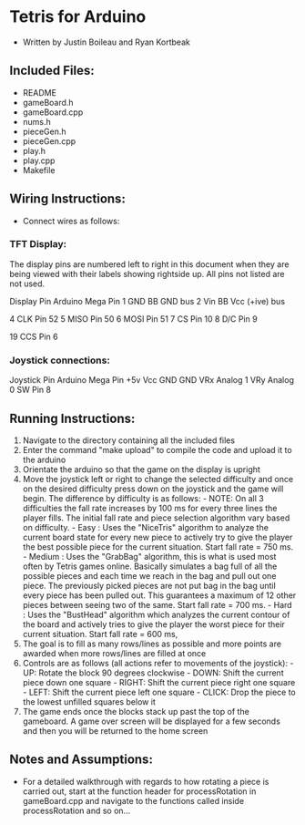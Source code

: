 
# Tetris for Arduino

- Written by Justin Boileau and Ryan Kortbeak

## Included Files:
  * README
  * gameBoard.h
  * gameBoard.cpp
  * nums.h
  * pieceGen.h
  * pieceGen.cpp
  * play.h
  * play.cpp
  * Makefile

## Wiring Instructions:
* Connect wires as follows:

### TFT Display:

The display pins are numbered left to right in this document when they
are being viewed with their labels showing rightside up. All pins not
listed are not used.

Display Pin     Arduino Mega Pin
1 GND           BB GND bus
2 Vin           BB Vcc (+ive) bus

4 CLK           Pin 52
5 MISO          Pin 50
6 MOSI          Pin 51
7 CS            Pin 10
8 D/C           Pin 9

19 CCS          Pin 6

### Joystick connections:

Joystick Pin    Arduino Mega Pin
+5v             Vcc
GND             GND
VRx             Analog 1
VRy             Analog 0
SW              Pin 8

## Running Instructions:
  1) Navigate to the directory containing all the included files
  2) Enter the command "make upload" to compile the code and upload it to
  the arduino
  3) Orientate the arduino so that the game on the display is upright
  4) Move the joystick left or right to change the selected difficulty and once
  on the desired difficulty press down on the joystick and the game will begin.
  The difference by difficulty is as follows:
    - NOTE: On all 3 difficulties the fall rate increases by 100 ms for every
    three lines the player fills. The initial fall rate and piece selection
    algorithm vary based on difficulty.
    - Easy : Uses the "NiceTris" algorithm to analyze the current board state
    for every new piece to actively try to give the player the best possible
    piece for the current situation. Start fall rate = 750 ms.
    - Medium : Uses the "GrabBag" algorithm, this is what is used most often
    by Tetris games online. Basically simulates a bag full of all the possible
    pieces and each time we reach in the bag and pull out one piece. The
    previously picked pieces are not put bag in the bag until every piece has
    been pulled out. This guarantees a maximum of 12 other pieces between
    seeing two of the same. Start fall rate = 700 ms.
    - Hard : Uses the "BustHead" algorithm which analyzes the current contour
    of the board and actively tries to give the player the worst piece for
    their current situation. Start fall rate = 600 ms,
  5) The goal is to fill as many rows/lines as possible and more points are
  awarded when more rows/lines are filled at once
  7) Controls are as follows (all actions refer to movements of the joystick):
    - UP: Rotate the block 90 degrees clockwise
    - DOWN: Shift the current piece down one square
    - RIGHT: Shift the current piece right one square
    - LEFT: Shift the current piece left one square
    - CLICK: Drop the piece to the lowest unfilled squares below it
  8) The game ends once the blocks stack up past the top of the gameboard. A
  game over screen will be displayed for a few seconds and then you will be
  returned to the home screen

## Notes and Assumptions:
  * For a detailed walkthrough with regards to how rotating a piece is carried
  out, start at the function header for processRotation in gameBoard.cpp and
  navigate to the functions called inside processRotation and so on...
